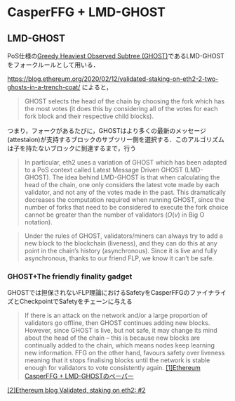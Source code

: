 # CasperFFG + LMD-GHOST

## LMD-GHOST
PoS仕様の[Greedy Heaviest Observed Subtree (GHOST)](https://eprint.iacr.org/2013/881.pdf)であるLMD-GHOSTをフォークルールとして用いる．

https://blog.ethereum.org/2020/02/12/validated-staking-on-eth2-2-two-ghosts-in-a-trench-coat/
によると，
 > GHOST selects the head of the chain by choosing the fork which has the most votes (it does this by considering all of the votes for each fork block and their respective child blocks).

つまり，フォークがあるたびに，GHOSTはより多くの最新のメッセージ(attestaion)が支持するブロックのサブツリー側を選択する．このアルゴリズムは子を持たないブロックに到達するまで，行う

> In particular, eth2 uses a variation of GHOST which has been adapted to a PoS context called Latest Message Driven GHOST (LMD-GHOST). The idea behind LMD-GHOST is that when calculating the head of the chain, one only considers the latest vote made by each validator, and not any of the votes made in the past. This dramatically decreases the computation required when running GHOST, since the number of forks that need to be considered to execute the fork choice cannot be greater than the number of validators ($O(v)$ in Big O notation). 

> Under the rules of GHOST, validators/miners can always try to add a new block to the blockchain (liveness), and they can do this at any point in the chain’s history (asynchronous). Since it is live and fully asynchronous, thanks to our friend FLP, we know it can’t be safe.

### GHOST+The friendly finality gadget
GHOSTでは担保されないFLP理論におけるSafetyをCasperFFGのファイナライズとCheckpointでSafetyをチェーンに与える

 > If there is an attack on the network and/or a large proportion of validators go offline, then GHOST continues adding new blocks. However, since GHOST is live, but not safe, it may change its mind about the head of the chain – this is because new blocks are continually added to the chain, which means nodes keep learning new information. FFG on the other hand, favours safety over liveness meaning that it stops finalising blocks until the network is stable enough for validators to vote consistently again.
[[1]Ethereum CasperFFG + LMD-GHOSTのペーパー](https://github.com/ethereum/research/blob/master/papers/ffg%2Bghost/paper.pdf)

[[2]Ethereum blog Validated, staking on eth2: #2](https://blog.ethereum.org/2020/02/12/validated-staking-on-eth2-2-two-ghosts-in-a-trench-coat/)